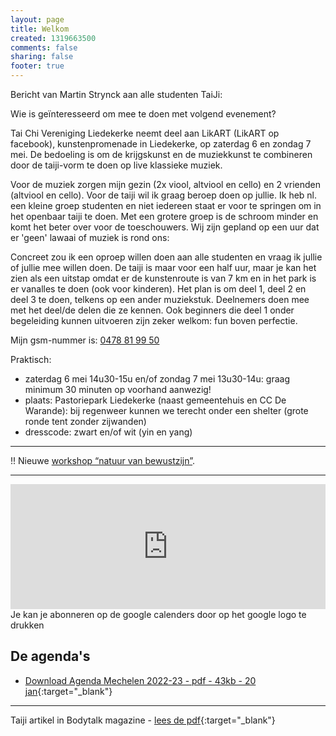 ```yaml
---
layout: page
title: Welkom
created: 1319663500
comments: false
sharing: false  
footer: true
---
```

Bericht van Martin Strynck aan alle studenten TaiJi:  
  
Wie is geïnteresseerd om mee te doen met volgend evenement?  
  
Tai Chi Vereniging Liedekerke neemt deel aan LikART (LikART op facebook), kunstenpromenade in Liedekerke, op zaterdag 6 en zondag 7 mei. De bedoeling is om de krijgskunst en de muziekkunst te combineren door de taiji-vorm te doen op live klassieke muziek.   
  
Voor de muziek zorgen mijn gezin (2x viool, altviool en cello) en 2 vrienden (altviool en cello). Voor de taiji wil ik graag beroep doen op jullie. Ik heb nl. een kleine groep studenten en niet iedereen staat er voor te springen om in het openbaar taiji te doen. Met een grotere groep is de schroom minder en komt het beter over voor de toeschouwers. Wij zijn gepland op een uur dat er 'geen' lawaai of muziek is rond ons:   
  
Concreet zou ik een oproep willen doen aan alle studenten en vraag ik jullie of jullie mee willen doen. De taiji is maar voor een half uur, maar je kan het zien als een uitstap omdat er de kunstenroute is van 7 km en in het park is er vanalles te doen (ook voor kinderen). Het plan is om deel 1, deel 2 en deel 3 te doen, telkens op een ander muziekstuk. Deelnemers doen mee met het deel/de delen die ze kennen. Ook beginners die deel 1 onder begeleiding kunnen uitvoeren zijn zeker welkom: fun boven perfectie.  
  
Mijn gsm-nummer is: [0478 81 99 50](tel:+32478819950)  
  
Praktisch:  
- zaterdag 6 mei 14u30-15u en/of zondag 7 mei 13u30-14u: graag minimum 30 minuten op voorhand aanwezig!  
- plaats: Pastoriepark Liedekerke (naast gemeentehuis en CC De Warande): bij regenweer kunnen we terecht onder een shelter (grote ronde tent zonder zijwanden)  
- dresscode: zwart en/of wit (yin en yang)  
  
  
<hr>  

!! Nieuwe [workshop “natuur van bewustzijn”](/taijiquan/bewustzijn.html). 
  
<hr>   
   
<iframe src="https://calendar.google.com/calendar/embed?showTitle=0&amp;showNav=0&amp;showDate=0&amp;showPrint=0&amp;showTabs=0&amp;showCalendars=0&amp;showTz=0&amp;mode=AGENDA&amp;height=200&amp;wkst=2&amp;hl=nl&amp;bgcolor=%23FFFFFF&amp;src=eddypresent.website%40gmail.com&amp;color=%232F6309&amp;src=bnt52stornmaupomm1p01afrt0%40group.calendar.google.com&amp;color=%23125A12&amp;src=sv4bkhqqsf8snmhcjmhj8hqma4%40group.calendar.google.com&amp;color=%235F6B02&amp;ctz=Europe%2FBrussels" style="border-width:0" width="100%" height="200" frameborder="0" scrolling="no"></iframe>
Je kan je abonneren op de google calenders door op het google logo te drukken
  


## De agenda's

* [Download Agenda Mechelen 2022-23 - pdf - 43kb - 20 jan](/flyers/Mechelen_2022-23.pdf){:target="_blank"}  
<!-- * [Download Agenda Grimbergen 2020-21 - pdf - 47kb - 1 sep](/flyers/Grimbergen_2020-21.pdf){:target="_blank"}   -->


---
Taiji artikel in Bodytalk magazine - [lees de pdf](/flyers/TaiChi_voor_lichaam_en_geest_bodytalk.PDF){:target="_blank"} 
